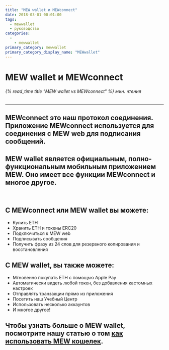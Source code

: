 ```yaml
---
title: "MEW wallet и MEWconnect"
date: 2018-03-01 00:01:00
tags:
  - mewwallet
  - руководство
categories:
  - 
    - mewwallet
primary_category: mewwallet
primary_category_display_name: "MEWwallet"
---
```


# **MEW wallet и MEWconnect**

###### {% read_time title "MEW wallet vs MEWconnect" %} мин. чтения

* * *

## **MEWconnect** это наш протокол соединения. Приложение MEWconnect используется для соединения с MEW web для подписания сообщений.

## **MEW wallet** является официальным, полно-функциональным мобильным приложением MEW. Оно имеет все функции MEWconnect и многое другое.

<br>

## **С MEWconnect или MEW wallet вы можете:**

-   Купить ETH
-   Хранить ETH и токены ERC20
-   Подключиться к MEW web
-   Подписывать сообщения
-   Получить фразу из 24 слов для резервного копирования и восстановления

## **С MEW wallet, вы также можете:**

-   Мгновенно покупать ETH с помощью Apple Pay
-   Автоматически видеть любой токен, без добавления кастомных настроек
-   Отправлять транзакции прямo из приложения
-   Посетить наш Учебный Центр
-   Использовать несколько аккаунтов
-   И многое другое!

## Чтобы узнать больше о MEW wallet, посмотрите нашу статью о том [как использовать MEW кошелек](/@@@@@@/mewwallet/mewwallet-user-guide/).
